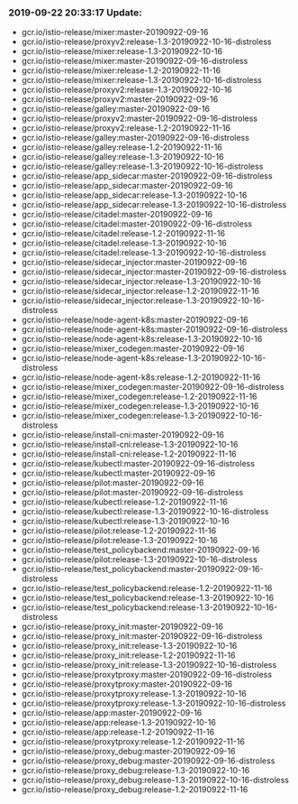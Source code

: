 ### 2019-09-22 20:33:17 Update:

- gcr.io/istio-release/mixer:master-20190922-09-16
- gcr.io/istio-release/proxyv2:release-1.3-20190922-10-16-distroless
- gcr.io/istio-release/mixer:release-1.3-20190922-10-16
- gcr.io/istio-release/mixer:master-20190922-09-16-distroless
- gcr.io/istio-release/mixer:release-1.2-20190922-11-16
- gcr.io/istio-release/mixer:release-1.3-20190922-10-16-distroless
- gcr.io/istio-release/proxyv2:release-1.3-20190922-10-16
- gcr.io/istio-release/proxyv2:master-20190922-09-16
- gcr.io/istio-release/galley:master-20190922-09-16
- gcr.io/istio-release/proxyv2:master-20190922-09-16-distroless
- gcr.io/istio-release/proxyv2:release-1.2-20190922-11-16
- gcr.io/istio-release/galley:master-20190922-09-16-distroless
- gcr.io/istio-release/galley:release-1.2-20190922-11-16
- gcr.io/istio-release/galley:release-1.3-20190922-10-16
- gcr.io/istio-release/galley:release-1.3-20190922-10-16-distroless
- gcr.io/istio-release/app_sidecar:master-20190922-09-16-distroless
- gcr.io/istio-release/app_sidecar:master-20190922-09-16
- gcr.io/istio-release/app_sidecar:release-1.3-20190922-10-16
- gcr.io/istio-release/app_sidecar:release-1.3-20190922-10-16-distroless
- gcr.io/istio-release/citadel:master-20190922-09-16
- gcr.io/istio-release/citadel:master-20190922-09-16-distroless
- gcr.io/istio-release/citadel:release-1.2-20190922-11-16
- gcr.io/istio-release/citadel:release-1.3-20190922-10-16
- gcr.io/istio-release/citadel:release-1.3-20190922-10-16-distroless
- gcr.io/istio-release/sidecar_injector:master-20190922-09-16
- gcr.io/istio-release/sidecar_injector:master-20190922-09-16-distroless
- gcr.io/istio-release/sidecar_injector:release-1.3-20190922-10-16
- gcr.io/istio-release/sidecar_injector:release-1.2-20190922-11-16
- gcr.io/istio-release/sidecar_injector:release-1.3-20190922-10-16-distroless
- gcr.io/istio-release/node-agent-k8s:master-20190922-09-16
- gcr.io/istio-release/node-agent-k8s:master-20190922-09-16-distroless
- gcr.io/istio-release/node-agent-k8s:release-1.3-20190922-10-16
- gcr.io/istio-release/mixer_codegen:master-20190922-09-16
- gcr.io/istio-release/node-agent-k8s:release-1.3-20190922-10-16-distroless
- gcr.io/istio-release/node-agent-k8s:release-1.2-20190922-11-16
- gcr.io/istio-release/mixer_codegen:master-20190922-09-16-distroless
- gcr.io/istio-release/mixer_codegen:release-1.2-20190922-11-16
- gcr.io/istio-release/mixer_codegen:release-1.3-20190922-10-16
- gcr.io/istio-release/mixer_codegen:release-1.3-20190922-10-16-distroless
- gcr.io/istio-release/install-cni:master-20190922-09-16
- gcr.io/istio-release/install-cni:release-1.3-20190922-10-16
- gcr.io/istio-release/install-cni:release-1.2-20190922-11-16
- gcr.io/istio-release/kubectl:master-20190922-09-16-distroless
- gcr.io/istio-release/kubectl:master-20190922-09-16
- gcr.io/istio-release/pilot:master-20190922-09-16
- gcr.io/istio-release/pilot:master-20190922-09-16-distroless
- gcr.io/istio-release/kubectl:release-1.2-20190922-11-16
- gcr.io/istio-release/kubectl:release-1.3-20190922-10-16-distroless
- gcr.io/istio-release/kubectl:release-1.3-20190922-10-16
- gcr.io/istio-release/pilot:release-1.2-20190922-11-16
- gcr.io/istio-release/pilot:release-1.3-20190922-10-16
- gcr.io/istio-release/test_policybackend:master-20190922-09-16
- gcr.io/istio-release/pilot:release-1.3-20190922-10-16-distroless
- gcr.io/istio-release/test_policybackend:master-20190922-09-16-distroless
- gcr.io/istio-release/test_policybackend:release-1.2-20190922-11-16
- gcr.io/istio-release/test_policybackend:release-1.3-20190922-10-16
- gcr.io/istio-release/test_policybackend:release-1.3-20190922-10-16-distroless
- gcr.io/istio-release/proxy_init:master-20190922-09-16
- gcr.io/istio-release/proxy_init:master-20190922-09-16-distroless
- gcr.io/istio-release/proxy_init:release-1.3-20190922-10-16
- gcr.io/istio-release/proxy_init:release-1.2-20190922-11-16
- gcr.io/istio-release/proxy_init:release-1.3-20190922-10-16-distroless
- gcr.io/istio-release/proxytproxy:master-20190922-09-16-distroless
- gcr.io/istio-release/proxytproxy:master-20190922-09-16
- gcr.io/istio-release/proxytproxy:release-1.3-20190922-10-16
- gcr.io/istio-release/proxytproxy:release-1.3-20190922-10-16-distroless
- gcr.io/istio-release/app:master-20190922-09-16
- gcr.io/istio-release/app:release-1.3-20190922-10-16
- gcr.io/istio-release/app:release-1.2-20190922-11-16
- gcr.io/istio-release/proxytproxy:release-1.2-20190922-11-16
- gcr.io/istio-release/proxy_debug:master-20190922-09-16
- gcr.io/istio-release/proxy_debug:master-20190922-09-16-distroless
- gcr.io/istio-release/proxy_debug:release-1.3-20190922-10-16
- gcr.io/istio-release/proxy_debug:release-1.3-20190922-10-16-distroless
- gcr.io/istio-release/proxy_debug:release-1.2-20190922-11-16
